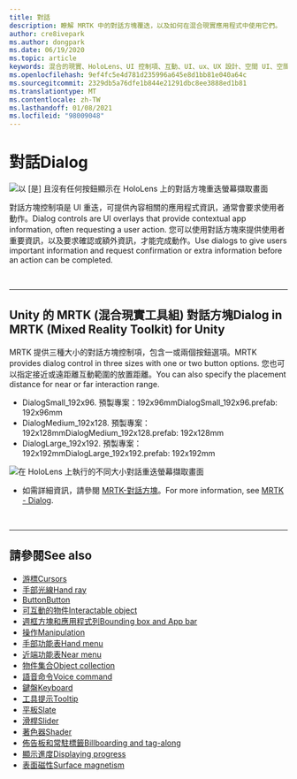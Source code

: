 ```yaml
---
title: 對話
description: 瞭解 MRTK 中的對話方塊覆迭，以及如何在混合現實應用程式中使用它們。
author: cre8ivepark
ms.author: dongpark
ms.date: 06/19/2020
ms.topic: article
keywords: 混合的現實、HoloLens、UI 控制項、互動、UI、ux、UX 設計、空間 UI、空間互動、3D UI、3D UX、混合現實耳機、windows mixed reality 耳機、虛擬實境耳機、HoloLens、MRTK、混合現實工具組
ms.openlocfilehash: 9ef4fc5e4d781d235996a645e8d1bb81e040a64c
ms.sourcegitcommit: 2329db5a76dfe1b844e21291dbc8ee3888ed1b81
ms.translationtype: MT
ms.contentlocale: zh-TW
ms.lasthandoff: 01/08/2021
ms.locfileid: "98009048"
---
```

# <a name="dialog"></a><span data-ttu-id="084ab-104">對話</span><span class="sxs-lookup"><span data-stu-id="084ab-104">Dialog</span></span>

![以 [是] 且沒有任何按鈕顯示在 HoloLens 上的對話方塊重迭螢幕擷取畫面](images/MRTK_UX_Dialog.jpg)

<span data-ttu-id="084ab-106">對話方塊控制項是 UI 重迭，可提供內容相關的應用程式資訊，通常會要求使用者動作。</span><span class="sxs-lookup"><span data-stu-id="084ab-106">Dialog controls are UI overlays that provide contextual app information, often requesting a user action.</span></span> <span data-ttu-id="084ab-107">您可以使用對話方塊來提供使用者重要資訊，以及要求確認或額外資訊，才能完成動作。</span><span class="sxs-lookup"><span data-stu-id="084ab-107">Use dialogs to give users important information and request confirmation or extra information before an action can be completed.</span></span>

<br>

---

## <a name="dialog-in-mrtk-mixed-reality-toolkit-for-unity"></a><span data-ttu-id="084ab-108">Unity 的 MRTK (混合現實工具組) 對話方塊</span><span class="sxs-lookup"><span data-stu-id="084ab-108">Dialog in MRTK (Mixed Reality Toolkit) for Unity</span></span>
<span data-ttu-id="084ab-109">MRTK 提供三種大小的對話方塊控制項，包含一或兩個按鈕選項。</span><span class="sxs-lookup"><span data-stu-id="084ab-109">MRTK provides dialog control in three sizes with one or two button options.</span></span> <span data-ttu-id="084ab-110">您也可以指定接近或遠距離互動範圍的放置距離。</span><span class="sxs-lookup"><span data-stu-id="084ab-110">You can also specify the placement distance for near or far interaction range.</span></span> 

- <span data-ttu-id="084ab-111">DialogSmall_192x96. 預製專案：192x96mm</span><span class="sxs-lookup"><span data-stu-id="084ab-111">DialogSmall_192x96.prefab: 192x96mm</span></span>
- <span data-ttu-id="084ab-112">DialogMedium_192x128. 預製專案：192x128mm</span><span class="sxs-lookup"><span data-stu-id="084ab-112">DialogMedium_192x128.prefab: 192x128mm</span></span>
- <span data-ttu-id="084ab-113">DialogLarge_192x192. 預製專案：192x192mm</span><span class="sxs-lookup"><span data-stu-id="084ab-113">DialogLarge_192x192.prefab: 192x192mm</span></span>

![在 HoloLens 上執行的不同大小對話重迭螢幕擷取畫面](images/MRTK_UX_Dialog_Types.jpg)


* <span data-ttu-id="084ab-115">如需詳細資訊，請參閱 [MRTK-對話方塊](https://microsoft.github.io/MixedRealityToolkit-Unity/Assets/MRTK/SDK/Experimental/Dialog/README_Dialog.html)。</span><span class="sxs-lookup"><span data-stu-id="084ab-115">For more information, see [MRTK - Dialog](https://microsoft.github.io/MixedRealityToolkit-Unity/Assets/MRTK/SDK/Experimental/Dialog/README_Dialog.html).</span></span>

<br>

---

## <a name="see-also"></a><span data-ttu-id="084ab-116">請參閱</span><span class="sxs-lookup"><span data-stu-id="084ab-116">See also</span></span>

* [<span data-ttu-id="084ab-117">游標</span><span class="sxs-lookup"><span data-stu-id="084ab-117">Cursors</span></span>](cursors.md)
* [<span data-ttu-id="084ab-118">手部光線</span><span class="sxs-lookup"><span data-stu-id="084ab-118">Hand ray</span></span>](point-and-commit.md)
* [<span data-ttu-id="084ab-119">Button</span><span class="sxs-lookup"><span data-stu-id="084ab-119">Button</span></span>](button.md)
* [<span data-ttu-id="084ab-120">可互動的物件</span><span class="sxs-lookup"><span data-stu-id="084ab-120">Interactable object</span></span>](interactable-object.md)
* [<span data-ttu-id="084ab-121">週框方塊和應用程式列</span><span class="sxs-lookup"><span data-stu-id="084ab-121">Bounding box and App bar</span></span>](app-bar-and-bounding-box.md)
* [<span data-ttu-id="084ab-122">操作</span><span class="sxs-lookup"><span data-stu-id="084ab-122">Manipulation</span></span>](direct-manipulation.md)
* [<span data-ttu-id="084ab-123">手部功能表</span><span class="sxs-lookup"><span data-stu-id="084ab-123">Hand menu</span></span>](hand-menu.md)
* [<span data-ttu-id="084ab-124">近端功能表</span><span class="sxs-lookup"><span data-stu-id="084ab-124">Near menu</span></span>](near-menu.md)
* [<span data-ttu-id="084ab-125">物件集合</span><span class="sxs-lookup"><span data-stu-id="084ab-125">Object collection</span></span>](object-collection.md)
* [<span data-ttu-id="084ab-126">語音命令</span><span class="sxs-lookup"><span data-stu-id="084ab-126">Voice command</span></span>](voice-input.md)
* [<span data-ttu-id="084ab-127">鍵盤</span><span class="sxs-lookup"><span data-stu-id="084ab-127">Keyboard</span></span>](keyboard.md)
* [<span data-ttu-id="084ab-128">工具提示</span><span class="sxs-lookup"><span data-stu-id="084ab-128">Tooltip</span></span>](tooltip.md)
* [<span data-ttu-id="084ab-129">平板</span><span class="sxs-lookup"><span data-stu-id="084ab-129">Slate</span></span>](slate.md)
* [<span data-ttu-id="084ab-130">滑桿</span><span class="sxs-lookup"><span data-stu-id="084ab-130">Slider</span></span>](slider.md)
* [<span data-ttu-id="084ab-131">著色器</span><span class="sxs-lookup"><span data-stu-id="084ab-131">Shader</span></span>](shader.md)
* [<span data-ttu-id="084ab-132">佈告板和常駐標籤</span><span class="sxs-lookup"><span data-stu-id="084ab-132">Billboarding and tag-along</span></span>](billboarding-and-tag-along.md)
* [<span data-ttu-id="084ab-133">顯示進度</span><span class="sxs-lookup"><span data-stu-id="084ab-133">Displaying progress</span></span>](progress.md)
* [<span data-ttu-id="084ab-134">表面磁性</span><span class="sxs-lookup"><span data-stu-id="084ab-134">Surface magnetism</span></span>](surface-magnetism.md)
